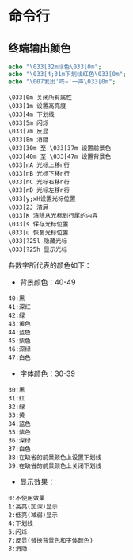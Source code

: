 # 命令行

## 终端输出颜色

```php
echo "\033[32m绿色\033[0m";
echo "\033[4;31m下划线红色\033[0m";
echo "\007发出'咚~'一声\033[0m";
```

```
\033[0m 关闭所有属性
\033[1m 设置高亮度
\033[4m 下划线
\033[5m 闪烁
\033[7m 反显
\033[8m 消隐
\033[30m 至 \033[37m 设置前景色
\033[40m 至 \033[47m 设置背景色
\033[nA 光标上移n行
\033[nB 光标下移n行
\033[nC 光标右移n行
\033[nD 光标左移n行
\033[y;xH设置光标位置
\033[2J 清屏
\033[K 清除从光标到行尾的内容
\033[s 保存光标位置
\033[u 恢复光标位置
\033[?25l 隐藏光标
\033[?25h 显示光标
```

各数字所代表的颜色如下：

- 背景颜色：40-49

```
40:黑
41:深红
42:绿
43:黄色
44:蓝色
45:紫色
46:深绿
47:白色
```

- 字体颜色：30-39

```
30:黑
31:红
32:绿
33:黄
34:蓝色
35:紫色
36:深绿
37:白色
38:在缺省的前景颜色上设置下划线 
39:在缺省的前景颜色上关闭下划线
```

- 显示效果：

```
0:不使用效果
1:高亮(加深)显示
2:低亮(减弱)显示   
4:下划线
5:闪烁
7:反显(替换背景色和字体颜色)
8:消隐
```
